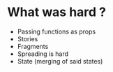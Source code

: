 # What was hard ?

- Passing functions as props
- Stories
- Fragments
- Spreading is hard
- State (merging of said states)